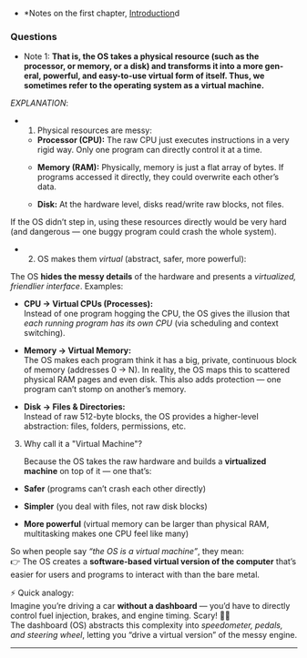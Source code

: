 * *Notes on the first chapter, [Introduction](intro.xopp)d


### Questions

* Note 1: **That is, the OS takes a physical resource (such as the processor, or memory, or a disk) and transforms it into a more gen- eral, powerful, and easy-to-use virtual form of itself. Thus, we sometimes refer to the operating system as a virtual machine.**

*EXPLANATION*:
*  1. Physical resources are messy:

	* **Processor (CPU):** The raw CPU just executes instructions in a very rigid way. Only one program can directly control it at a time.
    
	- **Memory (RAM):** Physically, memory is just a flat array of bytes. If programs accessed it directly, they could overwrite each other’s data.
    
	- **Disk:** At the hardware level, disks read/write raw blocks, not files.
    

If the OS didn’t step in, using these resources directly would be very hard (and dangerous — one buggy program could crash the whole system).

* 2. OS makes them _virtual_ (abstract, safer, more powerful):

The OS **hides the messy details** of the hardware and presents a  _virtualized, friendlier interface_. Examples:

- **CPU → Virtual CPUs (Processes):**  
    Instead of one program hogging the CPU, the OS gives the illusion that _each running program has its own CPU_ (via scheduling and context switching).
    
- **Memory → Virtual Memory:**  
    The OS makes each program think it has a big, private, continuous block of memory (addresses 0 → N). In reality, the OS maps this to scattered physical RAM pages and even disk. This also adds protection — one program can’t stomp on another’s memory.
    
- **Disk → Files & Directories:**  
    Instead of raw 512-byte blocks, the OS provides a higher-level abstraction: files, folders, permissions, etc.
    

3. Why call it a "Virtual Machine"?

	Because the OS takes the raw hardware and builds a **virtualized machine** on top of it — one that’s:

- **Safer** (programs can’t crash each other directly)
    
- **Simpler** (you deal with files, not raw disk blocks)
    
- **More powerful** (virtual memory can be larger than physical RAM, multitasking makes one CPU feel like many)
    

So when people say _“the OS is a virtual machine”_, they mean:  
👉 The OS creates a **software-based virtual version of the computer** that’s easier for users and programs to interact with than the bare metal.

⚡ Quick analogy:  
Imagine you’re driving a car **without a dashboard** — you’d have to directly control fuel injection, brakes, and engine timing. Scary! 🚗💥  
The dashboard (OS) abstracts this complexity into _speedometer, pedals, and steering wheel_, letting you “drive a virtual version” of the messy engine.


---


